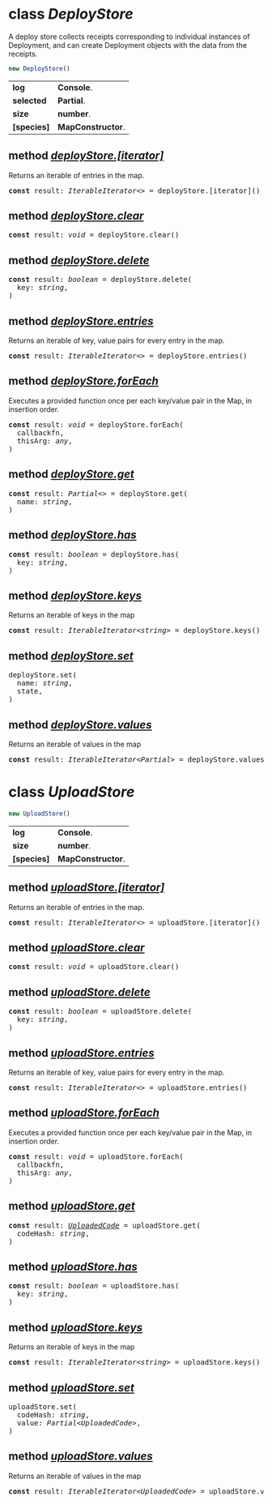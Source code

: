 <!-- @hackbg/docs: begin -->

# class *DeployStore*
A deploy store collects receipts corresponding to individual instances of Deployment,
and can create Deployment objects with the data from the receipts.

```typescript
new DeployStore()
```

<table><tbody>
<tr><td valign="top">
<strong>log</strong></td>
<td><strong>Console</strong>. </td></tr>
<tr><td valign="top">
<strong>selected</strong></td>
<td><strong>Partial</strong>. </td></tr>
<tr><td valign="top">
<strong>size</strong></td>
<td><strong>number</strong>. </td></tr>
<tr><td valign="top">
<strong>[species]</strong></td>
<td><strong>MapConstructor</strong>. </td></tr></tbody></table>

## method [*deployStore.[iterator]*](undefined)
Returns an iterable of entries in the map.
<pre>
<strong>const</strong> result: <em>IterableIterator&lt;&gt;</em> = deployStore.[iterator]()
</pre>

## method [*deployStore.clear*](undefined)
<pre>
<strong>const</strong> result: <em>void</em> = deployStore.clear()
</pre>

## method [*deployStore.delete*](undefined)

<pre>
<strong>const</strong> result: <em>boolean</em> = deployStore.delete(
  key: <em>string</em>,
)
</pre>

## method [*deployStore.entries*](undefined)
Returns an iterable of key, value pairs for every entry in the map.
<pre>
<strong>const</strong> result: <em>IterableIterator&lt;&gt;</em> = deployStore.entries()
</pre>

## method [*deployStore.forEach*](undefined)
Executes a provided function once per each key/value pair in the Map, in insertion order.
<pre>
<strong>const</strong> result: <em>void</em> = deployStore.forEach(
  callbackfn,
  thisArg: <em>any</em>,
)
</pre>

## method [*deployStore.get*](https://github.com/hackbg/fadroma/blob/a228431ac8a4c97662d93a7420d030936fdc22f5/packages/agent/store.ts#L17)
<pre>
<strong>const</strong> result: <em>Partial&lt;&gt;</em> = deployStore.get(
  name: <em>string</em>,
)
</pre>

## method [*deployStore.has*](undefined)

<pre>
<strong>const</strong> result: <em>boolean</em> = deployStore.has(
  key: <em>string</em>,
)
</pre>

## method [*deployStore.keys*](undefined)
Returns an iterable of keys in the map
<pre>
<strong>const</strong> result: <em>IterableIterator&lt;string&gt;</em> = deployStore.keys()
</pre>

## method [*deployStore.set*](https://github.com/hackbg/fadroma/blob/a228431ac8a4c97662d93a7420d030936fdc22f5/packages/agent/store.ts#L24)
<pre>
deployStore.set(
  name: <em>string</em>,
  state,
)
</pre>

## method [*deployStore.values*](undefined)
Returns an iterable of values in the map
<pre>
<strong>const</strong> result: <em>IterableIterator&lt;Partial&gt;</em> = deployStore.values()
</pre>

# class *UploadStore*
```typescript
new UploadStore()
```

<table><tbody>
<tr><td valign="top">
<strong>log</strong></td>
<td><strong>Console</strong>. </td></tr>
<tr><td valign="top">
<strong>size</strong></td>
<td><strong>number</strong>. </td></tr>
<tr><td valign="top">
<strong>[species]</strong></td>
<td><strong>MapConstructor</strong>. </td></tr></tbody></table>

## method [*uploadStore.[iterator]*](undefined)
Returns an iterable of entries in the map.
<pre>
<strong>const</strong> result: <em>IterableIterator&lt;&gt;</em> = uploadStore.[iterator]()
</pre>

## method [*uploadStore.clear*](undefined)
<pre>
<strong>const</strong> result: <em>void</em> = uploadStore.clear()
</pre>

## method [*uploadStore.delete*](undefined)

<pre>
<strong>const</strong> result: <em>boolean</em> = uploadStore.delete(
  key: <em>string</em>,
)
</pre>

## method [*uploadStore.entries*](undefined)
Returns an iterable of key, value pairs for every entry in the map.
<pre>
<strong>const</strong> result: <em>IterableIterator&lt;&gt;</em> = uploadStore.entries()
</pre>

## method [*uploadStore.forEach*](undefined)
Executes a provided function once per each key/value pair in the Map, in insertion order.
<pre>
<strong>const</strong> result: <em>void</em> = uploadStore.forEach(
  callbackfn,
  thisArg: <em>any</em>,
)
</pre>

## method [*uploadStore.get*](https://github.com/hackbg/fadroma/blob/a228431ac8a4c97662d93a7420d030936fdc22f5/packages/agent/store.ts#L37)
<pre>
<strong>const</strong> result: <em><a href="#">UploadedCode</a></em> = uploadStore.get(
  codeHash: <em>string</em>,
)
</pre>

## method [*uploadStore.has*](undefined)

<pre>
<strong>const</strong> result: <em>boolean</em> = uploadStore.has(
  key: <em>string</em>,
)
</pre>

## method [*uploadStore.keys*](undefined)
Returns an iterable of keys in the map
<pre>
<strong>const</strong> result: <em>IterableIterator&lt;string&gt;</em> = uploadStore.keys()
</pre>

## method [*uploadStore.set*](https://github.com/hackbg/fadroma/blob/a228431ac8a4c97662d93a7420d030936fdc22f5/packages/agent/store.ts#L41)
<pre>
uploadStore.set(
  codeHash: <em>string</em>,
  value: <em>Partial&lt;UploadedCode&gt;</em>,
)
</pre>

## method [*uploadStore.values*](undefined)
Returns an iterable of values in the map
<pre>
<strong>const</strong> result: <em>IterableIterator&lt;UploadedCode&gt;</em> = uploadStore.values()
</pre>
<!-- @hackbg/docs: end -->
